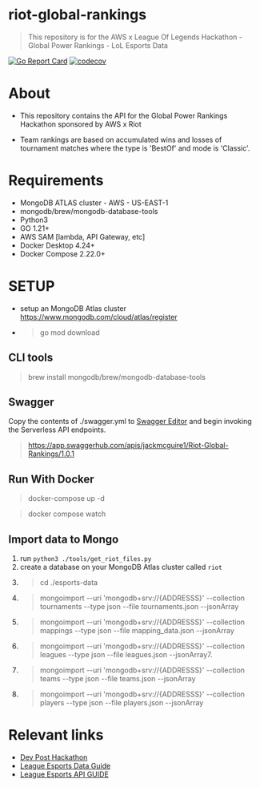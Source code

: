 # riot-global-rankings
> This repository is for the AWS x League Of Legends Hackathon - Global Power Rankings - LoL Esports Data

[![Go Report Card](https://goreportcard.com/badge/github.com/jackmcguire1/riot-global-rankings)](https://goreportcard.com/report/github.com/jackmcguire1/riot-global-rankings)
[![codecov](https://codecov.io/gh/jackmcguire1/riot-global-rankings/graph/badge.svg?token=CWCV1WAKMM)](https://codecov.io/gh/jackmcguire1/riot-global-rankings)
# About
- This repository contains the API for the Global Power Rankings Hackathon sponsored by AWS x Riot


- Team rankings are based on accumulated wins and losses of tournament matches where the type is 'BestOf' and mode is 'Classic'.

# Requirements
- MongoDB ATLAS cluster - AWS - US-EAST-1
- mongodb/brew/mongodb-database-tools
- Python3
- GO 1.21+
- AWS SAM [lambda, API Gateway, etc]
- Docker Desktop 4.24+
- Docker Compose 2.22.0+

# SETUP
- setup an MongoDB Atlas cluster https://www.mongodb.com/cloud/atlas/register
- > go mod download

## CLI tools
>  brew install mongodb/brew/mongodb-database-tools

## Swagger
 Copy the contents of ./swagger.yml to [Swagger Editor](https://editor-next.swagger.io/) and begin invoking the Serverless API endpoints.
> https://app.swaggerhub.com/apis/jackmcguire1/Riot-Global-Rankings/1.0.1
## Run With Docker
> docker-compose up -d

> docker compose watch

## Import data to Mongo

1. run ```python3 ./tools/get_riot_files.py```
2. create a database on your MongoDB Atlas cluster called ```riot```
3. > cd ./esports-data
4. >mongoimport --uri 'mongodb+srv://{ADDRESSS}' --collection tournaments --type json --file tournaments.json --jsonArray
5. > mongoimport --uri 'mongodb+srv://{ADDRESSS}' --collection mappings --type json --file mapping_data.json --jsonArray
6. > mongoimport --uri 'mongodb+srv://{ADDRESSS}' --collection leagues --type json --file leagues.json --jsonArray7.
7. > mongoimport --uri 'mongodb+srv://{ADDRESSS}' --collection teams --type json --file teams.json --jsonArray
8. > mongoimport --uri 'mongodb+srv://{ADDRESSS}' --collection players --type json --file players.json --jsonArray

# Relevant links
- [Dev Post Hackathon](https://lolglobalpowerrankings.devpost.com/)
- [League Esports Data Guide](https://docs.google.com/document/d/1wFRehKMJkkRR5zyjEZyaVL9H3ZbhP7_wP0FBE5ID40c/edit)
- [League Esports API GUIDE ](https://docs.google.com/document/d/1Klodp4YqE6bIOES026ecmNb_jS5IOntRqLv5EmDAXyc/edit)